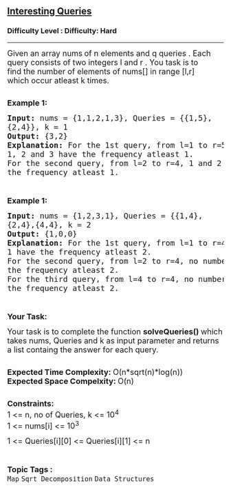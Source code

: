 <h2><a href="https://www.geeksforgeeks.org/problems/interesting-queries4742/1?page=1&difficulty=Hard&status=unsolved&sortBy=submissions">Interesting Queries</a></h2><h3>Difficulty Level : Difficulty: Hard</h3><hr><div class="problems_problem_content__Xm_eO"><p><span style="font-size:18px">Given an array nums<strong>&nbsp;</strong>of n&nbsp;elements and q queries . Each query consists of two integers l and r .&nbsp;You task is to find&nbsp;the number of elements of nums[]&nbsp;in range [l,r] which&nbsp;occur atleast k&nbsp;times.</span><br>
&nbsp;</p>

<p><span style="font-size:18px"><strong>Example 1:</strong></span></p>

<pre><span style="font-size:18px"><strong>Input: </strong>nums = {1,1,2,1,3}, Queries = {{1,5},
{2,4}}, k = 1
<strong>Output: </strong>{3,2}
<strong>Explanation: </strong>For the 1st query, from l=1 to r=5
1, 2 and 3 have the frequency atleast 1.
For the second query, from l=2 to r=4, 1 and 2 have 
the frequency atleast 1.</span>
</pre>

<p>&nbsp;</p>

<p><span style="font-size:18px"><strong>Example 1:</strong></span></p>

<pre><span style="font-size:18px"><strong>Input: </strong>nums = {1,2,3,1}, Queries = {{1,4},
{2,4},{4,4}, k = 2
<strong>Output: </strong>{1,0,0}
<strong>Explanation: </strong>For the 1st query, from l=1 to r=4
1 have the frequency atleast 2.
For the second query, from l=2 to r=4, no number has 
the frequency atleast 2.
For the third query, from l=4 to r=4, no number has 
the frequency atleast 2.</span>
</pre>

<p>&nbsp;</p>

<p><span style="font-size:18px"><strong>Your Task:</strong></span></p>

<p><span style="font-size:18px">Your task is to complete the function&nbsp;<strong>solveQueries()&nbsp;</strong>which takes nums, Queries and k as input parameter and returns a list containg the answer for each query.</span><br>
&nbsp;</p>

<p><span style="font-size:18px"><strong>Expected Time Complexity:&nbsp;</strong>O(n*sqrt(n)*log(n))<br>
<strong>Expected Space Compelxity:&nbsp;</strong>O(n)</span><br>
&nbsp;</p>

<p><span style="font-size:18px"><strong>Constraints:</strong><br>
1 &lt;= n, no of Queries, k &lt;= 10<sup>4</sup><br>
1 &lt;= nums[i] &lt;= 10<sup>3</sup></span></p>

<p><span style="font-size:18px">1 &lt;= Queries[i][0] &lt;= Queries[i][1] &lt;= n</span></p>
</div><br><p><span style=font-size:18px><strong>Topic Tags : </strong><br><code>Map</code>&nbsp;<code>Sqrt Decomposition</code>&nbsp;<code>Data Structures</code>&nbsp;